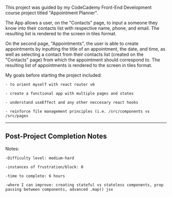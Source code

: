 This project was guided by my CodeCademy Front-End Development course project titled "Appointment Planner". 

The App allows a user, on the "Contacts" page, to input a someone they know into their contacts list with respective name, phone, and email. The resulting list is rendered to the screen in tiles format. 

On the second page, "Appointments", the user is able to create appointments by inputting the title of an appointment, the date, and time, as well as selecting a contact from their contacts list (created on the "Contacts" page) from which the appointment should correspond to. The resulting list of appointments is rendered to the screen in tiles format. 

My goals before starting the project included:  

    - to orient myself with react router v6

    - create a functional app with multiple pages and states

    - understand useEffect and any other neccesary react hooks

    - reinforce file management principles (i.e. /src/components vs /src/pages


-------------------------------------------
Post-Project Completion Notes 
-------------------------------------------
Notes:

    -Difficulty level: medium-hard

    -instances of frustration/block: 0

    -time to complete: 6 hours

    -where I can improve: creating stateful vs stateless components, prop passing between components, advanced .map() jsx
    









    
